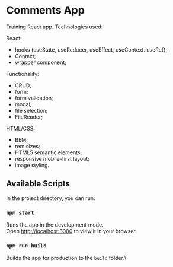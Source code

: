 # Comments App
Training React app. Technologies used:

React:
- hooks (useState, useReducer, useEffect, useContext. useRef);
- Context;
- wrapper component;

Functionality:
- CRUD;
- form;
- form validation;
- modal;
- file selection;
- FileReader;

HTML/CSS:
- BEM;
- rem sizes;
- HTML5 semantic elements;
- responsive mobile-first layout;
- image styling.

## Available Scripts

In the project directory, you can run:

### `npm start`

Runs the app in the development mode.\
Open [http://localhost:3000](http://localhost:3000) to view it in your browser.

### `npm run build`

Builds the app for production to the `build` folder.\
